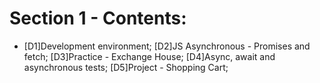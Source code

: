# Section 1 - Contents: 

* [D1]Development environment; 
[D2]JS Asynchronous - Promises and fetch; 
[D3]Practice - Exchange House; 
[D4]Async, await and asynchronous tests; 
[D5]Project - Shopping Cart; 
